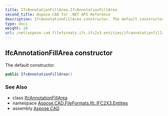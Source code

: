 ```yaml
---
title: IfcAnnotationFillArea.IfcAnnotationFillArea
second_title: Aspose.CAD for .NET API Reference
description: IfcAnnotationFillArea constructor. The default constructor
type: docs
weight: 10
url: /net/aspose.cad.fileformats.ifc.ifc2x3.entities/ifcannotationfillarea/ifcannotationfillarea/
---
```

## IfcAnnotationFillArea constructor

The default constructor.

```csharp
public IfcAnnotationFillArea()
```

### See Also

* class [IfcAnnotationFillArea](../)
* namespace [Aspose.CAD.FileFormats.Ifc.IFC2X3.Entities](../../ifcannotationfillarea/)
* assembly [Aspose.CAD](../../../)


